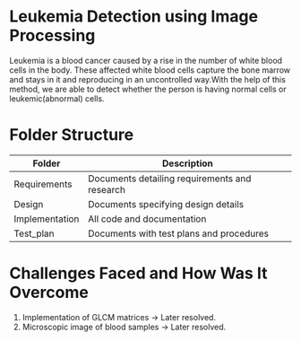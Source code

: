 # Leukemia Detection using Image Processing

Leukemia is a blood cancer caused by a rise in the number of white blood cells in the body. These affected white blood cells capture the bone marrow and stays in it and reproducing in an uncontrolled way.With the help of this method, we are able to detect whether the person is having normal cells or leukemic(abnormal) cells.

# Folder Structure

Folder              |      Description         
----                |      -----------          
Requirements	      |    Documents detailing requirements and research
Design	            |    Documents specifying design details
Implementation	    |    All code and documentation
Test_plan	          |    Documents with test plans and procedures

# Challenges Faced and How Was It Overcome

1. Implementation of GLCM matrices -> Later resolved.
2. Microscopic image of blood samples -> Later resolved.
